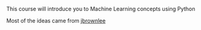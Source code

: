 This course will introduce you to Machine Learning concepts using Python

Most of the ideas came from [jbrownlee](https://github.com/jbrownlee)
